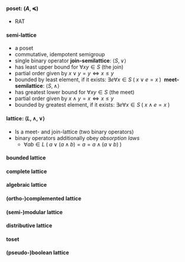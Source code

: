 #### poset: $(A,\preceq)$
- RAT
#### semi-lattice
- a poset
- commutative, idempotent semigroup
- single binary operator
**join-semilattice**: $\langle S,\lor \rangle$
- has least upper bound for $\forall xy\in S$ (the join)
- partial order given by $x\lor y=y \Leftrightarrow x\leq y$
- bounded by least element, if it exists: $\exists e\forall x\in S\;(\;x\lor e=x\;)\;$
**meet-semilattice**: $\langle S,\land \rangle$
- has greatest lower bound for $\forall xy\in S$ (the meet)
- partial order given by $x\land y=x \Leftrightarrow x\leq y$
- bounded by greatest element, if it exists: $\exists e\forall x\in S\;(\;x\land e=x\;)\;$
#### lattice: $\langle L,\land,\lor \rangle$
- Is a meet- and join-lattice (two binary operators)
- binary operators additionally obey *absorption laws*
	- $\forall ab\in L\;(\;a\lor (a\land b)=a=a\land (a\lor b)\;)\;$
#### bounded lattice
#### complete lattice
#### algebraic lattice
#### (ortho-)complemented lattice

#### (semi-)modular lattice
#### distributive lattice
#### toset
#### (pseudo-)boolean lattice